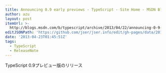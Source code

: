 ```yaml
---
title: Announcing 0.9 early previews - TypeScript - Site Home - MSDN Blogs
author: azu
layout: post
itemUrl: >-
  http://blogs.msdn.com/b/typescript/archive/2013/04/22/announcing-0-9-early-previews.aspx
editJSONPath: 'https://github.com/jser/jser.info/edit/gh-pages/data/2013/04/index.json'
date: '2013-04-23T01:45:51Z'
tags:
  - TypeScript
  - ReleaseNote
---
```

TypeScript 0.9プレビュー版のリリース

